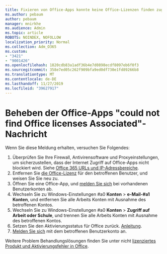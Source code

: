 ```yaml
---
title: Fixieren von Office-Apps konnte keine Office-Lizenzen finden zugeordnete Nachricht
ms.author: pebaum
author: pebaum
manager: mnirkhe
ms.audience: Admin
ms.topic: article
ROBOTS: NOINDEX, NOFOLLOW
localization_priority: Normal
ms.collection: Adm_O365
ms.custom:
- "3421"
- "9001426"
ms.openlocfilehash: 1820cdb83a1adf36b4e7d0898ecdf8097eb6f0f3
ms.sourcegitcommit: 358e7ed05c262f909bfa9ed0df730e1fd89266b8
ms.translationtype: MT
ms.contentlocale: de-DE
ms.lasthandoff: 11/27/2019
ms.locfileid: "39627917"
---
```

# <a name="fixing-the-office-apps-couldnt-find-office-licenses-associated-message"></a>Beheben der Office-Apps "could not find Office licenses Associated"-Nachricht

Wenn Sie diese Meldung erhalten, versuchen Sie Folgendes:

1. Überprüfen Sie Ihre Firewall, Antivirensoftware und Proxyeinstellungen, um sicherzustellen, dass der Internet Zugriff auf Office-Apps nicht blockiert wird. Siehe [Office 365 URLs und IP-Adressbereiche](https://docs.microsoft.com/office365/enterprise/urls-and-ip-address-ranges).
2. Entfernen Sie [die Office-Lizenz](https://docs.microsoft.com/office365/admin/manage/assign-licenses-to-users) für den betroffenen Benutzer, und weisen Sie Sie neu zu. 
3. Öffnen Sie eine Office-App, und [melden Sie sich](https://support.office.com/article/5a20dc11-47e9-4b6f-945d-478cb6d92071) bei vorhandenen Benutzerkonten ab.
4. Wechseln Sie zu Windows-Einstellungen #a0 **Konten** > **e-Mail-#a1 Konten**, und entfernen Sie alle Arbeits Konten mit Ausnahme des betroffenen Kontos.
5. Wechseln Sie zu Windows-Einstellungen #a0 **Konten** > **Zugriff auf Arbeit oder Schule**, und trennen Sie alle Arbeits Konten mit Ausnahme des betroffenen Kontos.
6. Setzen Sie den Aktivierungsstatus für Office zurück. [Anleitung](https://docs.microsoft.com/office365/troubleshoot/activation/reset-office-365-proplus-activation-state).
7. [Melden Sie sich](https://support.office.com/article/628ea040-f265-49de-b986-be09c3ebf8a9) mit dem betroffenen Benutzerkonto an.

Weitere Problem Behandlungslösungen finden Sie unter nicht [lizenziertes Produkt und Aktivierungsfehler in Office](https://support.office.com/Article/0d23d3c0-c19c-4b2f-9845-5344fedc4380).